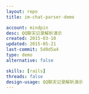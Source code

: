 ```yaml
---
layout: repo
title: im-chat-parser-demo

account: mindpin
desc: QQ聊天记录解析演示
created: 2015-03-10
updated: 2015-05-21
last-commit: 5d0d5a4
type: demo
alternative: false

skills: [rails]
threads: false
design-usage: QQ聊天记录解析演示
---
```

